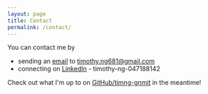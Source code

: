 ```yaml
---
layout: page
title: Contact
permalink: /contact/
---
```

You can contact me by
- sending an [email](mailto:timothy.ng681@gmail.com) to timothy.ng681@gmail.com
- connecting on [LinkedIn](https://www.linkedin.com/in/timothy-ng-047188142/) - timothy-ng-047188142

Check out what I'm up to on [GitHub/timng-gnmit](https://github.com/timng-gnmit) in the meantime!